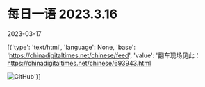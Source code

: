 # 每日一语 2023.3.16

2023-03-17

[{'type': 'text/html', 'language': None, 'base': 'https://chinadigitaltimes.net/chinese/feed', 'value': '翻车现场见此：https://chinadigitaltimes.net/chinese/693943.html

![GitHub](https://chinadigitaltimes.net/chinese/files/2023/03/3.16.jpg)'}]